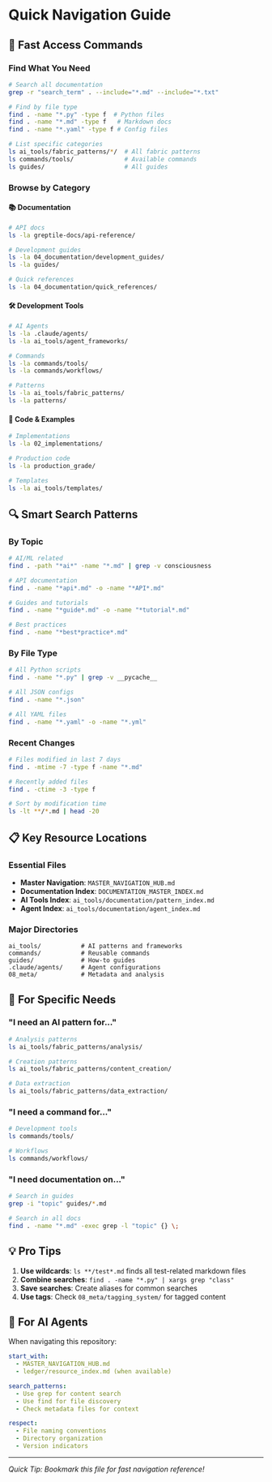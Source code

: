 # Quick Navigation Guide

## 🚀 Fast Access Commands

### Find What You Need
```bash
# Search all documentation
grep -r "search_term" . --include="*.md" --include="*.txt"

# Find by file type
find . -name "*.py" -type f  # Python files
find . -name "*.md" -type f   # Markdown docs
find . -name "*.yaml" -type f # Config files

# List specific categories
ls ai_tools/fabric_patterns/*/  # All fabric patterns
ls commands/tools/              # Available commands
ls guides/                      # All guides
```

### Browse by Category

#### 📚 Documentation
```bash
# API docs
ls -la greptile-docs/api-reference/

# Development guides  
ls -la 04_documentation/development_guides/
ls -la guides/

# Quick references
ls -la 04_documentation/quick_references/
```

#### 🛠️ Development Tools
```bash
# AI Agents
ls -la .claude/agents/
ls -la ai_tools/agent_frameworks/

# Commands
ls -la commands/tools/
ls -la commands/workflows/

# Patterns
ls -la ai_tools/fabric_patterns/
ls -la patterns/
```

#### 📝 Code & Examples
```bash
# Implementations
ls -la 02_implementations/

# Production code
ls -la production_grade/

# Templates
ls -la ai_tools/templates/
```

## 🔍 Smart Search Patterns

### By Topic
```bash
# AI/ML related
find . -path "*ai*" -name "*.md" | grep -v consciousness

# API documentation
find . -name "*api*.md" -o -name "*API*.md"

# Guides and tutorials
find . -name "*guide*.md" -o -name "*tutorial*.md"

# Best practices
find . -name "*best*practice*.md"
```

### By File Type
```bash
# All Python scripts
find . -name "*.py" | grep -v __pycache__

# All JSON configs
find . -name "*.json"

# All YAML files
find . -name "*.yaml" -o -name "*.yml"
```

### Recent Changes
```bash
# Files modified in last 7 days
find . -mtime -7 -type f -name "*.md"

# Recently added files
find . -ctime -3 -type f

# Sort by modification time
ls -lt **/*.md | head -20
```

## 📋 Key Resource Locations

### Essential Files
- **Master Navigation**: `MASTER_NAVIGATION_HUB.md`
- **Documentation Index**: `DOCUMENTATION_MASTER_INDEX.md` 
- **AI Tools Index**: `ai_tools/documentation/pattern_index.md`
- **Agent Index**: `ai_tools/documentation/agent_index.md`

### Major Directories
```
ai_tools/           # AI patterns and frameworks
commands/           # Reusable commands
guides/             # How-to guides
.claude/agents/     # Agent configurations
08_meta/            # Metadata and analysis
```

## 🎯 For Specific Needs

### "I need an AI pattern for..."
```bash
# Analysis patterns
ls ai_tools/fabric_patterns/analysis/

# Creation patterns  
ls ai_tools/fabric_patterns/content_creation/

# Data extraction
ls ai_tools/fabric_patterns/data_extraction/
```

### "I need a command for..."
```bash
# Development tools
ls commands/tools/

# Workflows
ls commands/workflows/
```

### "I need documentation on..."
```bash
# Search in guides
grep -i "topic" guides/*.md

# Search in all docs
find . -name "*.md" -exec grep -l "topic" {} \;
```

## 💡 Pro Tips

1. **Use wildcards**: `ls **/test*.md` finds all test-related markdown files
2. **Combine searches**: `find . -name "*.py" | xargs grep "class"`
3. **Save searches**: Create aliases for common searches
4. **Use tags**: Check `08_meta/tagging_system/` for tagged content

## 🤖 For AI Agents

When navigating this repository:
```yaml
start_with:
  - MASTER_NAVIGATION_HUB.md
  - ledger/resource_index.md (when available)

search_patterns:
  - Use grep for content search
  - Use find for file discovery
  - Check metadata files for context

respect:
  - File naming conventions
  - Directory organization
  - Version indicators
```

---
*Quick Tip: Bookmark this file for fast navigation reference!*